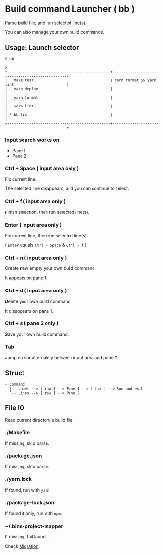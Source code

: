 # Build command Launcher ( bb )
Parse ***b***uild file, and run selected line(s).

You can also manage your own build commands.

## Usage: Launch selector
```
$ bb
```

```
> 
+-----------------------------------------------+-------------------------------------------------+
|   make test                                   | yarn format && yarn lint                        |
|   make deploy                                 |                                                 |
|   yarn format                                 |                                                 |
|   yarn lint                                   |                                                 |
| * bb fix                                      |                                                 |
+-----------------------------------------------+-------------------------------------------------+
```

### Input search works on
- Pane 1
- Pane 2

### Ctrl + Space ( input area only )
Fix current line.

The selected line disappears, and you can continue to select.

### Ctrl + f ( input area only )
***F***inish selection, then run selected line(s).

### Enter ( input area only )
Fix current line, then run selected line(s).

( `Enter` equals `Ctrl + Space` & `Ctrl + f` )

### Ctrl + n ( input area only )
Create ***n***ew empty your own build command.

It appears on pane 1.

### Ctrl + d ( input area only )
***D***elete your own build command.

It disappears on pane 1.

### Ctrl + s ( pane 2 only )
***S***ave your own build command.

### Tab
Jump cursor alternately between input area and pane 2.

## Struct
```
- Command
  |-- Label --> [ raw ] --> Pane 1 --> [ fix ] --> Run and exit
  `-- Lines --> [ raw ] --> Pane 2
```

## File IO
Read current directory's build file.

### ./Makefile
If missing, skip parse.

### ./package.json
If missing, skip parse.

### ./yarn.lock
If found, run with `yarn`.

### ./package-lock.json
If found it only, run with `npm`.

### ~/.bins-project-mapper
If missing, fail launch.

Check [Migration](#).

